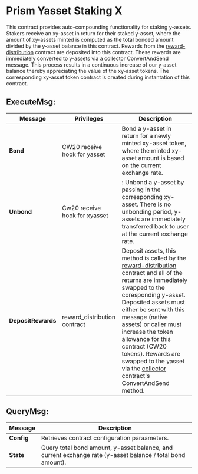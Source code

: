 # Prism Yasset Staking X

This contract provides auto-compounding functionality for staking y-assets.  Stakers receive an xy-asset in return for their staked y-asset, where the amount of xy-assets minted is computed as the total bonded amount divided by the y-asset balance in this contract.  Rewards from the [reward-distribution](contracts/prism-reward-distribution) contract are deposited into this contract.  These rewards are immediately converted to y-assets via a collector ConvertAndSend message.  This process results in a continuous increase of our y-asset balance thereby appreciating the value of the xy-asset tokens. The corresponding xy-asset token contract is created during instantation of this contract.  

## ExecuteMsg:
| Message | Privileges | Description |
| - | - | - |
| **Bond** | CW20 receive hook for yasset | Bond a y-asset in return for a newly minted xy-asset token, where the minted xy-asset amount is based on the current exchange rate. |
| **Unbond** | Cw20 receive hook for xyasset |: Unbond a y-asset by passing in the corresponding xy-asset.  There is no unbonding period, y-assets are immediately transferred back to user at the current exchange rate. | 
 | **DepositRewards** | reward_distribution contract | Deposit assets, this method is called by the [reward-distribution](contracts/prism-reward-distribution) contract and all of the returns are immediately swapped to the coresponding y-asset.  Deposited assets must either be sent with this message (native assets) or caller must increase the token allowance for this contract (CW20 tokens).  Rewards are swapped to the yasset via the [collector](contracts/prism-collector) contract's ConvertAndSend method. |

## QueryMsg:
| Message | Description |
| - | - |
| **Config** | Retrieves contract configuration paraameters. |
| **State** | Query total bond amount, y-asset balance, and current exchange rate (y-asset balance / total bond amount). |
